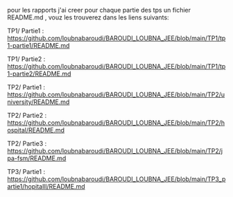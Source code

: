 pour les rapports j'ai creer pour chaque partie des tps un fichier README.md , vouz les trouverez dans les liens suivants:

TP1/
Partie1 :
https://github.com/loubnabaroudi/BAROUDI_LOUBNA_JEE/blob/main/TP1/tp1-partie1/README.md

TP1/
Partie2 :
https://github.com/loubnabaroudi/BAROUDI_LOUBNA_JEE/blob/main/TP1/tp1-partie2/README.md

TP2/
Partie1 :
https://github.com/loubnabaroudi/BAROUDI_LOUBNA_JEE/blob/main/TP2/university/README.md

TP2/
Partie2 : https://github.com/loubnabaroudi/BAROUDI_LOUBNA_JEE/blob/main/TP2/hospital/README.md


TP2/
Partie3 :
https://github.com/loubnabaroudi/BAROUDI_LOUBNA_JEE/blob/main/TP2/jpa-fsm/README.md

TP3/
Partie1 :
https://github.com/loubnabaroudi/BAROUDI_LOUBNA_JEE/blob/main/TP3_partie1/hopitalll/README.md
